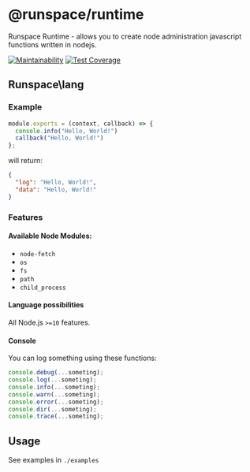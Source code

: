 # @runspace/runtime

Runspace Runtime - allows you to create node administration javascript functions written in nodejs.

[![Maintainability](https://api.codeclimate.com/v1/badges/d3d9801e380c20fdb785/maintainability)](https://codeclimate.com/github/runspacegit/runtime/maintainability) [![Test Coverage](https://api.codeclimate.com/v1/badges/d3d9801e380c20fdb785/test_coverage)](https://codeclimate.com/github/runspacegit/runtime/test_coverage)

## Runspace\lang

### Example

```javascript
module.exports = (context, callback) => {
  console.info("Hello, World!")
  callback("Hello, World!")
};
```

will return:

```json
{
  "log": "Hello, World!",
  "data": "Hello, World!"
}
```

### Features

#### Available Node Modules:

- `node-fetch`
- `os`
- `fs`
- `path`
- `child_process`

#### Language possibilities

All Node.js `>=10` features.

#### Console

You can log something using these functions:

```javascript
console.debug(...someting);
console.log(...someting);
console.info(...someting);
console.warn(...someting);
console.error(...someting);
console.dir(...someting);
console.trace(...someting);
```

## Usage

See examples in `./examples`

